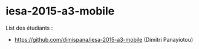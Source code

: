 # iesa-2015-a3-mobile

List des étudiants :

* https://github.com/dimispana/iesa-2015-a3-mobile (Dimitri Panayiotou)

